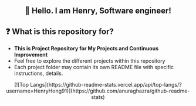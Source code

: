 <div align="center">

## 🙌 Hello. I am Henry, Software engineer!
</div>

## ❓ What is this repository for?   
- **This is Project Repository for My Projects and Continuous Improvement** 
- Feel free to explore the different projects within this repository 
- Each project folder may contain its own README file with specific instructions, details.
  
<div align="center">
[![Top Langs](https://github-readme-stats.vercel.app/api/top-langs/?username=HenryHong91)](https://github.com/anuraghazra/github-readme-stats)
</div>
